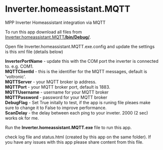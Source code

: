 # Inverter.homeassistant.MQTT
MPP Inverter Homeassistant integration via MQTT

To run this app download all files from <a href="https://github.com/oxynic/Inverter.homeassistant.MQTT/tree/master/bin/Debug">Inverter.homeassistant.MQTT<b>/bin/Debug/</b></a>.

Open file Inverter.homeassistant.MQTT.exe.config and update the settings is this xml file (details below)

<b>InverterPortName</b> - update this with the COM port the inverter is connected to. e.g. COM1.<br/>
<b>MQTTClientId</b> - this is the identifier for the MQTT messages, default is 'voltronic'.<br/>
<b>MQTTServer</b> - your MQTT broker ip address.<br/>
<b>MQTTPort</b> - your MQTT broker port, default is 1883.<br/>
<b>MQTTUsername</b> - username for your MQTT broker<br/>
<b>MQTTPassword</b> - password for your MQTT broker<br/>
<b>DebugFlag</b> - Set True initally to test, if the app is runing file pleaes make sure to change it to False to improve performance.<br/>
<b>ScanDelay</b> - the delay between each ping to your inveter. 2000 (2 sec) works ok for me.<br/>

Run the <b>Inverter.homeassistant.MQTT.exe</b> file to run this app.

check log file and status.html (created by this app on the same folder). If you have any issues with this app please share content from this file.

